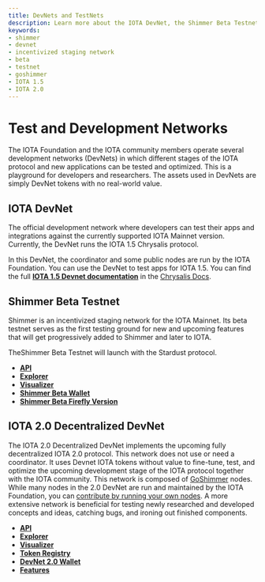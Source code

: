 ```yaml
---
title: DevNets and TestNets
description: Learn more about the IOTA DevNet, the Shimmer Beta Testnet and the IOTA 2.0 (GoShimmer) Decentralized DevNet and how you can use them to test the latest IOTA developments. 
keywords:
- shimmer
- devnet
- incentivized staging network
- beta
- testnet
- goshimmer
- IOTA 1.5
- IOTA 2.0
---
```

# Test and Development Networks

The IOTA Foundation and the IOTA community members operate several development networks (DevNets) in which different stages of the IOTA protocol and new applications can be tested and optimized. This is a playground for developers and researchers. The assets used in DevNets are simply DevNet tokens with no real-world value.

## IOTA DevNet

The official development network where developers can test their apps and integrations against the currently supported IOTA Mainnet version. Currently, the DevNet runs the IOTA 1.5 Chrysalis protocol.

In this DevNet, the coordinator and some public nodes are run by the IOTA Foundation. You can use the DevNet to test apps for IOTA 1.5. You can find the full [**IOTA 1.5 Devnet  documentation**](/chrysalis-docs/devnet) in the [Chrysalis Docs](/chrysalis-docs/welcome).

## Shimmer Beta Testnet

Shimmer is an incentivized staging network for the IOTA Mainnet. Its beta testnet serves as the first testing ground for new and upcoming features that will get progressively added to Shimmer and later to IOTA.

TheShimmer Beta Testnet will launch with the Stardust protocol.

- [**API**]()
- [**Explorer**]()
- [**Visualizer**]()
- [**Shimmer Beta Wallet**]()
- [**Shimmer Beta Firefly Version**]()

## IOTA 2.0 Decentralized DevNet

The IOTA 2.0 Decentralized DevNet implements the upcoming fully decentralized IOTA 2.0 protocol. This network does not use or need a coordinator. It uses Devnet IOTA tokens without value to fine-tune, test, and optimize the upcoming development stage of the IOTA protocol together with the IOTA community. This network is composed of [GoShimmer](https://wiki.iota.org/goshimmer/welcome) nodes. While many nodes in the 2.0 DevNet are run and maintained by the IOTA Foundation, you can [contribute by running your own nodes](https://wiki.iota.org/goshimmer/tutorials/setup). A more extensive network is beneficial for testing newly researched and developed concepts and ideas, catching bugs, and ironing out finished components.

- [**API**](https://nodes.nectar.iota.cafe/info)
- [**Explorer**](https://v2.iota.org/explorer)
- [**Visualizer**](https://v2.iota.org/visualizer)
- [**Token Registry**](https://v2.iota.org/coin-registry)
- [**DevNet 2.0 Wallet**](https://github.com/iotaledger/IOTA-2.0-DevNet-wallet/releases/tag/v0.7.0)
- [**Features**](https://v2.iota.org/)
